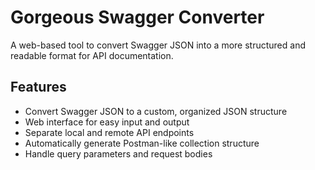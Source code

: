 # Gorgeous Swagger Converter

A web-based tool to convert Swagger JSON into a more structured and readable format for API documentation.

## Features

- Convert Swagger JSON to a custom, organized JSON structure
- Web interface for easy input and output
- Separate local and remote API endpoints
- Automatically generate Postman-like collection structure
- Handle query parameters and request bodies
